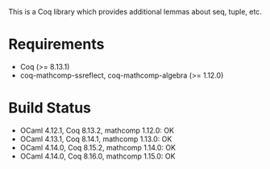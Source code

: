 
This is a Coq library which provides additional lemmas about
seq, tuple, etc.


Requirements
============

- Coq (>= 8.13.1)
- coq-mathcomp-ssreflect, coq-mathcomp-algebra (>= 1.12.0)


Build Status
============

- OCaml 4.12.1, Coq 8.13.2, mathcomp 1.12.0: OK
- OCaml 4.13.1, Coq 8.14.1, mathcomp 1.13.0: OK
- OCaml 4.14.0, Coq 8.15.2, mathcomp 1.14.0: OK
- OCaml 4.14.0, Coq 8.16.0, mathcomp 1.15.0: OK
